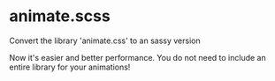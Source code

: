 # animate.scss

Convert the library 'animate.css' to an sassy version

Now it's easier and better performance.
You do not need to include an entire library for your animations!
